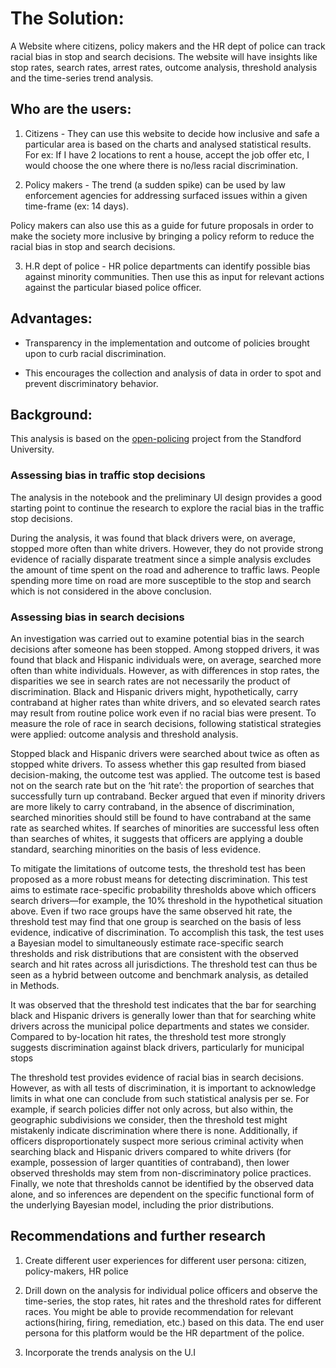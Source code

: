 # The Solution:
A Website where citizens, policy makers and the HR dept of police can track racial bias in stop and search decisions. The website will have insights like stop rates, search rates, arrest rates, outcome analysis, threshold analysis and the time-series trend analysis. 

## Who are the users:
1. Citizens - They can use this website to decide how inclusive and safe a particular area is based on the charts and analysed statistical results. For ex: If I have 2 locations to rent a house, accept the job offer etc, I would choose the one where there is no/less racial discrimination.

2. Policy makers - The trend (a sudden spike) can be used by law enforcement agencies for addressing surfaced issues within a given time-frame (ex: 14 days).

Policy makers can also use this as a guide for future proposals in order to make the society more inclusive by bringing a policy reform to reduce the racial bias in stop and search decisions.

3. H.R dept of police - HR police departments can identify possible bias against minority communities. Then use this as input for relevant actions against the particular biased police officer.

## Advantages:
- Transparency in the implementation and outcome of policies brought upon to curb racial discrimination.

- This encourages the collection and analysis of data in order to spot and prevent discriminatory behavior.

## Background:

This analysis is based on the [open-policing](https://5harad.com/papers/100M-stops.pdf) project from the Standford University.

### Assessing bias in traffic stop decisions
The analysis in the notebook and the preliminary UI design provides a good starting point to continue the research to explore the racial bias in the traffic stop decisions. 

During the analysis, it was found that black drivers were, on average, stopped more often than white drivers. However, they do not provide strong evidence of racially disparate treatment since a simple analysis excludes the amount of time spent on the road and adherence to traffic laws. People spending more time on road are more susceptible to the stop and search which is not considered in the above conclusion. 

### Assessing bias in search decisions
An investigation was carried out to examine potential bias in the search decisions after someone has been stopped. Among stopped drivers, it was found that black and Hispanic individuals were, on average, searched more often than white individuals. However, as with differences in stop rates, the disparities we see in search rates are not necessarily the product of discrimination. Black and Hispanic drivers might, hypothetically, carry contraband at higher rates than white drivers, and so elevated search rates may result from routine police work even if no racial bias were present. To measure the role of race in search decisions, following statistical strategies were applied: outcome analysis and threshold analysis.  

Stopped black and Hispanic drivers were searched about twice as often as stopped white drivers. To assess whether this gap resulted from biased decision-making, the outcome test was applied. The outcome test is based not on the search rate but on the ‘hit rate’: the proportion of searches that successfully turn up contraband. Becker argued that even if minority drivers are more likely to carry contraband, in the absence of discrimination, searched minorities should still be found to have contraband at the same rate as searched whites. If searches of minorities are successful less often than searches of whites, it suggests that officers are applying a double standard, searching minorities on the basis of less evidence.


To mitigate the limitations of outcome tests, the threshold test has been proposed as a more robust means for detecting discrimination. This test aims to estimate race-specific probability thresholds above which officers search drivers—for example, the 10% threshold in the hypothetical situation above. Even if two race groups have the same observed hit rate, the threshold test may find that one group is searched on the basis of less evidence, indicative of discrimination. To accomplish this task, the test uses a Bayesian model to simultaneously estimate race-specific search thresholds and risk distributions that are consistent with the observed search and hit rates across all jurisdictions. The threshold test can thus be seen as a hybrid between outcome and benchmark analysis, as detailed in Methods.

It was observed that the threshold test indicates that the bar for searching black and Hispanic drivers is generally lower than that for searching white drivers across the municipal police departments and states we consider. Compared to by-location hit rates, the threshold test more strongly suggests discrimination against black drivers, particularly for municipal stops

The threshold test provides evidence of racial bias in search decisions. However, as with all tests of discrimination, it is important to acknowledge limits in what one can conclude from such statistical analysis per se. For example, if search policies differ not only across, but also within, the geographic subdivisions we consider, then the threshold test might mistakenly indicate discrimination where there is none. Additionally, if officers disproportionately suspect more serious criminal activity when searching black and Hispanic drivers compared to white drivers (for example, possession of larger quantities of contraband), then lower observed thresholds may stem from non-discriminatory police practices. Finally, we note that thresholds cannot be identified by the observed data alone, and so inferences are dependent on the specific functional form of the underlying Bayesian model, including the prior distributions.

## Recommendations and further research
1. Create different user experiences for different user persona: citizen, policy-makers, HR police

2. Drill down on the analysis for individual police officers and observe the time-series, the stop rates, hit rates and the threshold rates for different races. You might be able to provide recommendation for relevant actions(hiring, firing, remediation, etc.) based on this data. The end user persona for this platform would be the HR department of the police. 

3. Incorporate the trends analysis on the U.I
